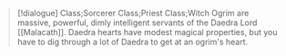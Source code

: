 >[!dialogue] Class;Sorcerer Class;Priest Class;Witch
>Ogrim are massive, powerful, dimly intelligent servants of the Daedra Lord [[Malacath]]. Daedra hearts have modest magical properties, but you have to dig through a lot of Daedra to get at an ogrim's heart.
